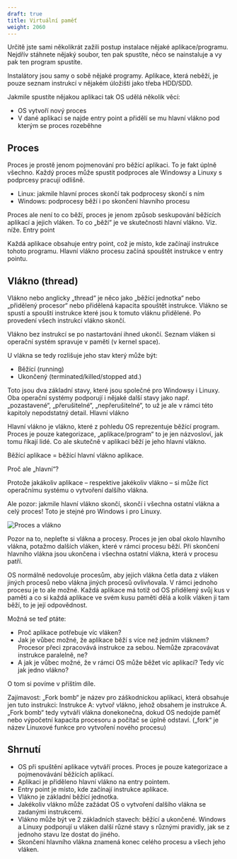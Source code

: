 ```yaml
---
draft: true
title: Virtuální paměť
weight: 2060
---
```


Určitě jste sami několikrát zažili postup instalace nějaké aplikace/programu. Nejdřív stáhnete nějaký soubor, ten pak spustíte, něco se nainstaluje a vy pak ten program spustíte.

Instalátory jsou samy o sobě nějaké programy. Aplikace, která neběží, je pouze seznam instrukcí v nějakém úložišti jako třeba HDD/SDD.

Jakmile spustíte nějakou aplikaci tak OS udělá několik věcí:

- OS vytvoří nový proces
- V dané aplikaci se najde entry point a přidělí se mu hlavní vlákno pod kterým se proces rozeběhne

## Proces

Proces je prostě jenom pojmenování pro běžící aplikaci. To je fakt úplně všechno. Každý proces může spustit podproces ale Windowsy a Linuxy s podprcesy pracují odlišně.

- Linux: jakmile hlavní proces skončí tak podprocesy skončí s ním
- Windows: podprocesy běží i po skončení hlavního procesu

Proces ale není to co běží, proces je jenom způsob seskupování běžících aplikací a jejich vláken. To co „běží“ je ve skutečnosti hlavní vlákno. Viz. níže.
Entry point

Každá aplikace obsahuje entry point, což je místo, kde začínají instrukce tohoto programu. Hlavní vlákno procesu začíná spouštět instrukce v entry pointu.

## Vlákno (thread)

Vlákno nebo anglicky „thread“ je něco jako „běžící jednotka“ nebo „přidělený procesor“ nebo přidělená kapacita spouštět instrukce. Vlákno se spustí a spouští instrukce které jsou k tomuto vláknu přidělené. Po provedení všech instrukcí vlákno skončí.

Vlákno bez instrukcí se po nastartování ihned ukončí. Seznam vláken si operační systém spravuje v paměti (v kernel space).

U vlákna se tedy rozlišuje jeho stav který může být:

- Běžící (running)
- Ukončený (terminated/killed/stopped atd.)

Toto jsou dva základní stavy, které jsou společné pro Windowsy i Linuxy. Oba operační systémy podporují i nějaké další stavy jako např. „pozastavené“, „přerušitelné“, „nepřerušitelné“, to už je ale v rámci této kapitoly nepodstatný detail.
Hlavní vlákno

Hlavní vlákno je vlákno, které z pohledu OS reprezentuje běžící program. Proces je pouze kategorizace, „aplikace/program“ to je jen názvosloví, jak tomu říkají lidé. Co ale skutečně v aplikaci běží je jeho hlavní vlákno.

Běžící aplikace = běžící hlavní vlákno aplikace.

Proč ale „hlavní“?

Protože jakákoliv aplikace – respektive jakékoliv vlákno – si může říct operačnímu systému o vytvoření dalšího vlákna.

Ale pozor: jakmile hlavní vlákno skončí, skončí i všechna ostatní vlákna a celý proces! Toto je stejné pro Windows i pro Linuxy.

![Proces a vlákno](/jak-se-stat-ajtakem/os-vrstva/proces.png)

Pozor na to, nepleťte si vlákna a procesy. Proces je jen obal okolo hlavního vlákna, potažmo dalších vláken, které v rámci procesu běží. Při skončení hlavního vlákna jsou ukončena i všechna ostatní vlákna, která v procesu patří.

OS normálně nedovoluje procesům, aby jejich vlákna četla data z vláken jiných procesů nebo vlákna jiných procesů ovlivňovala. V rámci jednoho procesu je to ale možné. Každá aplikace má totiž od OS přidělený svůj kus v paměti a co si každá aplikace ve svém kusu paměti dělá a kolik vláken ji tam běží, to je její odpovědnost.

Možná se teď ptáte:

- Proč aplikace potřebuje víc vláken?
- Jak je vůbec možné, že aplikace běží s více než jedním vláknem? Procesor přeci zpracovává instrukce za sebou. Nemůže zpracovávat instrukce paralelně, ne?
- A jak je vůbec možné, že v rámci OS může běžet víc aplikací? Tedy víc jak jedno vlákno?

O tom si povíme v příštím díle.

<div class="note1">

Zajímavost: „Fork bomb“ je název pro záškodnickou aplikaci, která obsahuje jen tuto instrukci: Instrukce A: vytvoř vlákno, jehož obsahem je instrukce A. „Fork bomb“ tedy vytváří vlákna donekonečna, dokud OS nedojde paměť nebo výpočetní kapacita procesoru a počítač se úplně odstaví. („fork“ je název Linuxové funkce pro vytvoření nového procesu)

</div>

## Shrnutí

- OS při spuštění aplikace vytváří proces. Proces je pouze kategorizace a pojmenovávání běžících aplikací.
- Aplikaci je přiděleno hlavní vlákno na entry pointem.
- Entry point je místo, kde začínají instrukce aplikace.
- Vlákno je základní běžící jednotka.
- Jakékoliv vlákno může zažádat OS o vytvoření dalšího vlákna se zadanými instrukcemi.
- Vlákno může být ve 2 základních stavech: běžící a ukončené. Windows a Linuxy podporují u vláken další různé stavy s různými pravidly, jak se z jednoho stavu lze dostat do jiného.
- Skončení hlavního vlákna znamená konec celého procesu a všech jeho vláken.